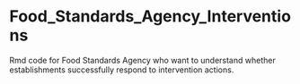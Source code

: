 # Food_Standards_Agency_Interventions
Rmd code for Food Standards Agency who want to understand whether establishments successfully respond to intervention actions. 
